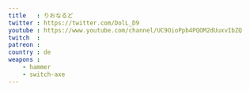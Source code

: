 ```yaml
---
title   : りおなるど
twitter : https://twitter.com/DolL_D9
youtube : https://www.youtube.com/channel/UC9OioPpb4PQOM2dUuxvIbZQ
twitch  : 
patreon : 
country : de
weapons :
    - hammer
    - switch-axe
---
```


